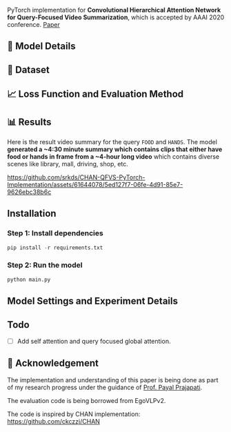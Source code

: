 PyTorch implementation for **Convolutional Hierarchical Attention Network for Query-Focused Video Summarization**, which is accepted by AAAI 2020 conference. [Paper](https://arxiv.org/abs/2002.03740)

## 🎥 Model Details

## 📑 Dataset

## 📈 Loss Function and Evaluation Method

## 📊 Results
Here is the result video summary for the query `FOOD` and `HANDS`. The model **generated a ~4:30 minute summary which contains clips that either have food or hands in frame from a ~4-hour long video** which contains diverse scenes like library, mall, driving, shop, etc.

https://github.com/srkds/CHAN-QFVS-PyTorch-Implementation/assets/61644078/5ed127f7-06fe-4d91-85e7-9626ebc38b6c


## Installation

### Step 1: Install dependencies

```py
pip install -r requirements.txt
```

### Step 2: Run the model

```py
python main.py
```

## Model Settings and Experiment Details

## Todo

- [ ] Add self attention and query focused global attention.

## 🙏 Acknowledgement

The implementation and understanding of this paper is being done as part of my research progress under the guidance of [Prof. Payal Prajapati](https://ldce.ac.in/faculty/payal.prajapati.129).

The evaluation code is being borrowed from EgoVLPv2.

The code is inspired by CHAN implementation:
https://github.com/ckczzj/CHAN
